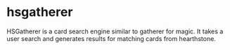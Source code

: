 # hsgatherer

HSGatherer is a card search engine similar to gatherer for magic. It takes a user search and generates results for matching cards from hearthstone.